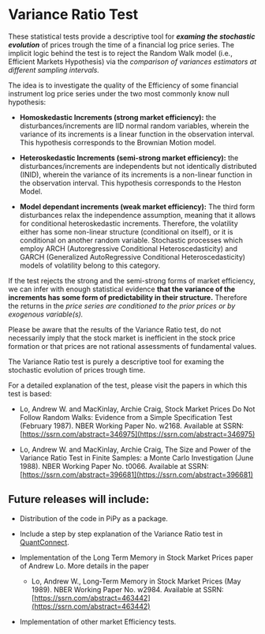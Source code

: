 
# Variance Ratio Test

These statistical tests provide a descriptive tool for ***examing the stochastic evolution*** of prices trough the time of a financial log price series. The implicit logic behind the test is to reject the Random Walk model (i.e., Efficient Markets Hypothesis) via the *comparison of variances estimators at different sampling intervals.*

The idea is to investigate the quality of the Efficiency of some financial instrument log price series under the two most commonly know null hypothesis:

- **Homoskedastic Increments (strong market efficiency):** the disturbances/increments are IID normal random variables, wherein the variance of its increments is a linear function in the observation interval. This hypothesis corresponds to the Brownian Motion model.

- **Heteroskedastic Increments (semi-strong market efficiency):** the disturbances/increments are independents but not identically distributed (INID), wherein the variance of its increments is a non-linear function in the observation interval. This hypothesis corresponds to the Heston Model. 

- **Model dependant increments (weak market efficiency):** The third form disturbances relax the independence assumption, meaning that it allows for conditional heteroskedastic increments. Therefore, the volatility either has some non-linear structure (conditional on itself), or it is conditional on another random variable. Stochastic processes which employ ARCH (Autoregressive Conditional Heteroscedasticity) and GARCH (Generalized AutoRegressive Conditional Heteroscedasticity) models of volatility belong to this category.

If the test rejects the strong and the semi-strong forms of market efficiency, we can infer with enough statistical evidence **that the variance of the increments has some form of predictability in their structure.** Therefore the returns in the *price series are conditioned to the prior prices or by exogenous variable(s).*

Please be aware that the results of the Variance Ratio test, do not necessarily imply that the stock market is inefficient in the stock price formation or that prices are not rational assessments of fundamental values.

The Variance Ratio test is purely a descriptive tool for examing the stochastic evolution of prices trough time.

For a detailed explanation of the test, please visit the papers in which this test is based: 

- Lo, Andrew W. and MacKinlay, Archie Craig, Stock Market Prices Do Not Follow Random Walks: Evidence from a Simple Specification Test (February 1987). NBER Working Paper No. w2168. Available at SSRN: [https://ssrn.com/abstract=346975](https://ssrn.com/abstract=346975)

- Lo, Andrew W. and MacKinlay, Archie Craig, The Size and Power of the Variance Ratio Test in Finite Samples: a Monte Carlo Investigation (June 1988). NBER Working Paper No. t0066. Available at SSRN: [https://ssrn.com/abstract=396681](https://ssrn.com/abstract=396681)


## Future releases will include:

- Distribution of the code in PiPy as a package.

- Include a step by step explanation of the Variance Ratio test in [QuantConnect](https://www.quantconnect.com/).

- Implementation of the Long Term Memory in Stock Market Prices paper of Andrew Lo. More details in the paper 

    - Lo, Andrew W., Long-Term Memory in Stock Market Prices (May 1989). NBER Working Paper No. w2984. Available at SSRN: [https://ssrn.com/abstract=463442](https://ssrn.com/abstract=463442)

- Implementation of other market Efficiency tests.
